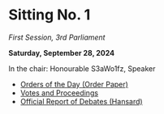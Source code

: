 # Sitting No. 1

_First Session, 3rd Parliament_

**Saturday, September 28, 2024**

In the chair: Honourable S3aWo1fz, Speaker

- [Orders of the Day (Order Paper)](./Orders%20of%20the%20Day.pdf)
- [Votes and Proceedings](./Votes%20and%20Proceedings.pdf)
- [Official Report of Debates (Hansard)](./Official%20Report%20of%20Debates%20%28Hansard%29)
